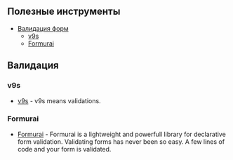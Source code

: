 ## Полезные инструменты

- [Валидация форм](#валидация)
  - [v9s](#ov9s)
  - [Formurai](#Formurai)

## Валидация

### v9s
- [v9s](https://github.com/vueent/v9s) - v9s means validations.
### Formurai
- [Formurai](https://github.com/Barto-dev/formurai) - Formurai is a lightweight and powerfull library for declarative form validation.
Validating forms has never been so easy. A few lines of code and your form is validated.
